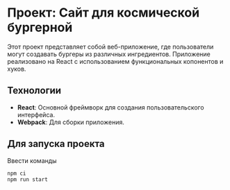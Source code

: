 # Проект: Сайт для космической бургерной

Этот проект представляет собой веб-приложение, где пользователи могут создавать бургеры из различных ингредиентов. Приложение реализовано на React с использованием функциональных копонентов и хуков.

## Технологии

- **React**: Основной фреймворк для создания пользовательского интерфейса.
- **Webpack**: Для сборки приложения.

## Для запуска проекта

Ввести команды

```cmd
npm ci
npm run start
```
